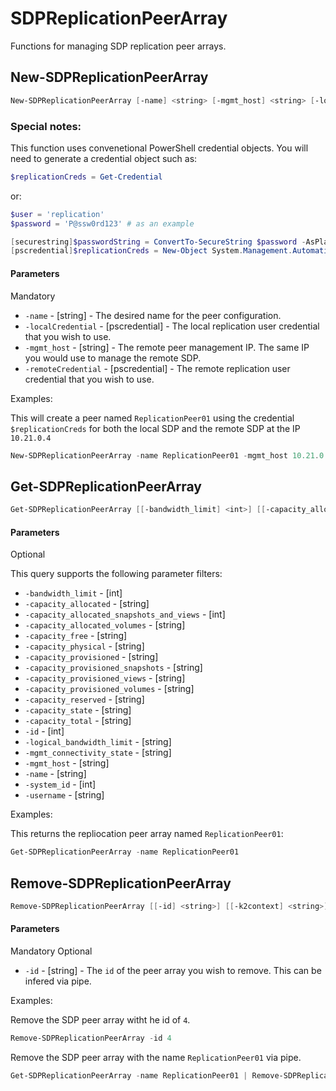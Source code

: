 # SDPReplicationPeerArray

Functions for managing SDP replication peer arrays. 

## New-SDPReplicationPeerArray
```PowerShell
New-SDPReplicationPeerArray [-name] <string> [-mgmt_host] <string> [-localCredential] <pscredential> [-remoteCredential] <pscredential> [[-k2context] <string>] [<CommonParameters>]
```

### Special notes:

This function uses convenetional PowerShell credential objects. You will need to generate a credential object such as:

```PowerShell
$replicationCreds = Get-Credential
```
or:

```PowerShell
$user = 'replication'
$password = 'P@ssw0rd123' # as an example

[securestring]$passwordString = ConvertTo-SecureString $password -AsPlainText -Force
[pscredential]$replicationCreds = New-Object System.Management.Automation.PSCredential ($user, $passwordStringd)
```
#### Parameters

Mandatory
* `-name` - [string] - The desired name for the peer configuration.
* `-localCredential` - [pscredential] - The local replication user credential that you wish to use.
* `-mgmt_host` - [string] - The remote peer management IP. The same IP you would use to manage the remote SDP. 
* `-remoteCredential` - [pscredential] - The remote replication user credential that you wish to use.

Examples:

This will create a peer named `ReplicationPeer01` using the credential `$replicationCreds` for both the local SDP and the remote SDP at the IP `10.21.0.4`

```PowerShell
New-SDPReplicationPeerArray -name ReplicationPeer01 -mgmt_host 10.21.0.4 -localCredential $replicationCreds -remoteCredential $replicationCreds
```

## Get-SDPReplicationPeerArray
```PowerShell
Get-SDPReplicationPeerArray [[-bandwidth_limit] <int>] [[-capacity_allocated] <string>] [[-capacity_allocated_snapshots_and_views] <int>] [[-capacity_allocated_volumes] <string>] [[-capacity_free] <string>] [[-capacity_physical] <string>] [[-capacity_provisioned] <string>] [[-capacity_provisioned_snapshots] <string>] [[-capacity_provisioned_views] <string>] [[-capacity_provisioned_volumes] <string>] [[-capacity_reserved] <string>] [[-capacity_state] <string>] [[-capacity_total] <string>] [[-id] <int>] [[-logical_bandwidth_limit] <string>] [[-mgmt_connectivity_state] <string>] [[-mgmt_host] <string>] [[-name] <string>] [[-system_id] <int>] [[-username] <string>] [[-k2context] <string>] [<CommonParameters>]
```

#### Parameters

Optional

This query supports the following parameter filters:

* `-bandwidth_limit` - [int] 
* `-capacity_allocated` - [string] 
* `-capacity_allocated_snapshots_and_views` - [int] 
* `-capacity_allocated_volumes` - [string] 
* `-capacity_free` - [string] 
* `-capacity_physical` - [string] 
* `-capacity_provisioned` - [string] 
* `-capacity_provisioned_snapshots` - [string] 
* `-capacity_provisioned_views` - [string] 
* `-capacity_provisioned_volumes` - [string] 
* `-capacity_reserved` - [string] 
* `-capacity_state` - [string] 
* `-capacity_total` - [string] 
* `-id` - [int] 
* `-logical_bandwidth_limit` - [string] 
* `-mgmt_connectivity_state` - [string] 
* `-mgmt_host` - [string] 
* `-name` - [string] 
* `-system_id` - [int] 
* `-username` - [string] 

Examples:

This returns the repliocation peer array named `ReplicationPeer01`:

```PowerShell
Get-SDPReplicationPeerArray -name ReplicationPeer01
```

## Remove-SDPReplicationPeerArray
```PowerShell
Remove-SDPReplicationPeerArray [[-id] <string>] [[-k2context] <string>] [<CommonParameters>]
```

#### Parameters

Mandatory
Optional

* `-id` - [string] - The `id` of the peer array you wish to remove. This can be infered via pipe.


Examples:

Remove the SDP peer array witht he id of `4`. 

```PowerShell
Remove-SDPReplicationPeerArray -id 4
```

Remove the SDP peer array with the name `ReplicationPeer01` via pipe. 

```PowerShell
Get-SDPReplicationPeerArray -name ReplicationPeer01 | Remove-SDPReplicationPeerArray
```